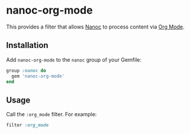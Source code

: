 # nanoc-org-mode

This provides a filter that allows [Nanoc](https://nanoc.app) to process content via [Org Mode](https://orgmode.org/).

## Installation

Add `nanoc-org-mode` to the `nanoc` group of your Gemfile:

```ruby
group :nanoc do
  gem 'nanoc-org-mode'
end
```

## Usage

Call the `:org_mode` filter. For example:

```ruby
filter :org_mode
```
